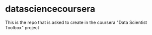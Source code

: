 # datasciencecoursera
This is the repo that is asked to create in the coursera "Data Scientist Toolbox" project
